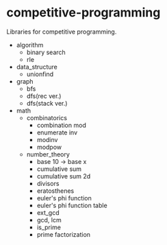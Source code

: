 # competitive-programming
Libraries for competitive programming.

- algorithm
  - binary search
  - rle
- data_structure
  - unionfind
- graph
  - bfs
  - dfs(rec ver.)
  - dfs(stack ver.)
- math
  - combinatorics
    - combination mod
    - enumerate inv
    - modinv
    - modpow
  - number_theory
    - base 10 -> base x
    - cumulative sum
    - cumulative sum 2d
    - divisors
    - eratosthenes
    - euler's phi function
    - euler's phi function table
    - ext_gcd
    - gcd, lcm
    - is_prime
    - prime factorization
